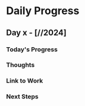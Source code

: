 # Daily Progress

## Day x - [//2024]

### Today's Progress


### Thoughts


### Link to Work


### Next Steps
